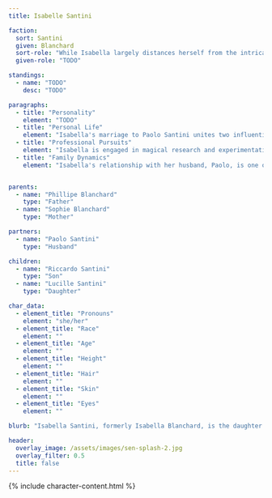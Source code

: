 ```yaml
---
title: Isabelle Santini

faction:
  sort: Santini
  given: Blanchard
  sort-role: "While Isabella largely distances herself from the intricate political landscape of the Santini family, her contributions are no less significant. She focuses on providing a stable and nurturing environment for her children, ensuring they are well-prepared for their future roles. Her background as a mage and arcanist also brings a unique perspective to the family, adding an element of magical prowess and scholarly insight."
  given-role: "TODO"

standings:
  - name: "TODO"
    desc: "TODO"

paragraphs:
  - title: "Personality"
    element: "TODO"
  - title: "Personal Life"
    element: "Isabella's marriage to Paolo Santini unites two influential families in Sen. Together, they have two children: Riccardo, aged 6, and Lucille, aged 10. Isabella's commitment to her family is evident in her efforts to nurture and educate their children, instilling in them the values of loyalty, duty, and intellectual curiosity."
  - title: "Professional Pursuits"
    element: "Isabella is engaged in magical research and experimentation. She collaborates with the Collegium Arcanum, a prestigious institution dedicated to the study of magic, where she works on various projects aimed at expanding the understanding of arcane arts. "
  - title: "Family Dynamics"
    element: "Isabella's relationship with her husband, Paolo, is one of mutual support and respect. While Paolo navigates the political complexities of the Santini family, Isabella provides a grounding presence, ensuring that their home remains a place of stability and warmth."


parents:
  - name: "Phillipe Blanchard"
    type: "Father"
  - name: "Sophie Blanchard"
    type: "Mother"

partners:
  - name: "Paolo Santini"
    type: "Husband"

children:
  - name: "Riccardo Santini"
    type: "Son"
  - name: "Lucille Santini"
    type: "Daughter"

char_data:
  - element_title: "Pronouns"
    element: "she/her"
  - element_title: "Race"
    element: ""
  - element_title: "Age"
    element: ""
  - element_title: "Height"
    element: ""
  - element_title: "Hair"
    element: ""
  - element_title: "Skin"
    element: ""
  - element_title: "Eyes"
    element: ""

blurb: "Isabella Santini, formerly Isabella Blanchard, is the daughter of Lucien Blanchard and the wife of Paolo Santini. A skilled mage and arcanist, she is  involved in magical research with the Collegium, seeking to push the boundaries of current magical knowledge. Isabella balances her professional pursuits with her familial obligations, maintaining a supportive role within the Santini household while staying away from the family's political machinations."

header:
  overlay_image: /assets/images/sen-splash-2.jpg
  overlay_filter: 0.5
  title: false
---
```


{% include character-content.html %}